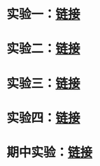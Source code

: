 # 

# 实验一：[链接](https://github.com/zhengjianjian/Android/tree/master/Experiment_1)

# 实验二：[链接](https://github.com/zhengjianjian/Android/tree/master/Experiment_2)

# 实验三：[链接](https://github.com/zhengjianjian/Android/tree/master/Experiment_3)

# 实验四：[链接](https://github.com/zhengjianjian/Android/tree/master/Experiment_4)

# 期中实验：[链接](https://github.com/zhengjianjian/Android/tree/master/Experiment_5)

